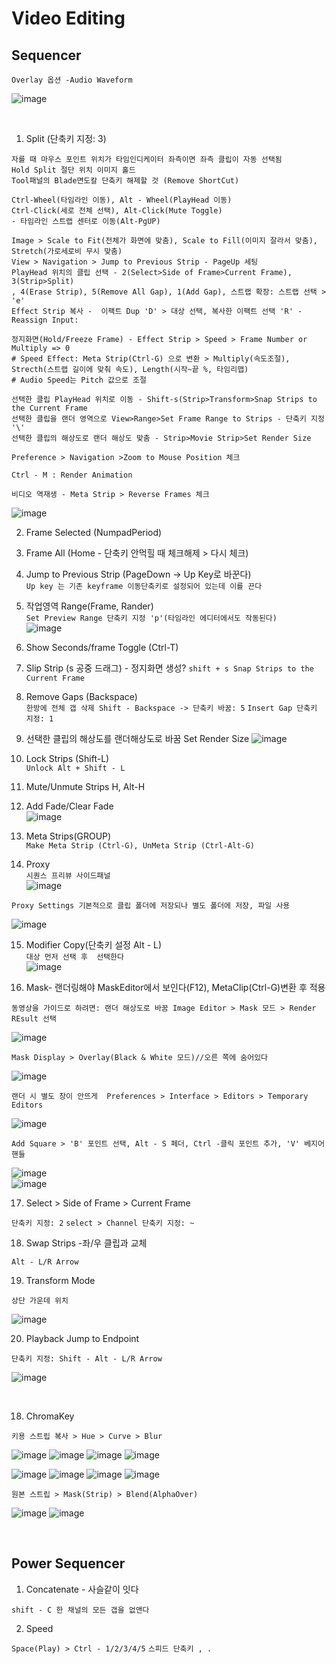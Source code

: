 Video Editing
===============

Sequencer 
----------------------

`Overlay 옵션 -Audio Waveform`

![image](https://user-images.githubusercontent.com/30430227/154405554-7f35d0d3-a666-475e-b821-38f696267842.png)

<br>

1. Split (단축키 지정: 3)  

```
자를 때 마우스 포인트 위치가 타임인디케이터 좌측이면 좌측 클립이 자동 선택됨
Hold Split 절단 위치 이미지 홀드
Tool패널의 Blade면도칼 단축키 해제할 것 (Remove ShortCut)

Ctrl-Wheel(타임라인 이동), Alt - Wheel(PlayHead 이동)
Ctrl-Click(세로 전체 선택), Alt-Click(Mute Toggle)
- 타임라인 스트랩 센터로 이동(Alt-PgUP)

Image > Scale to Fit(전체가 화면에 맞춤), Scale to Fill(이미지 잘라서 맞춤), Stretch(가로세로비 무시 맞춤)
View > Navigation > Jump to Previous Strip - PageUp 세팅
PlayHead 위치의 클립 선택 - 2(Select>Side of Frame>Current Frame), 3(Strip>Split)
, 4(Erase Strip), 5(Remove All Gap), 1(Add Gap), 스트랩 확장: 스트랩 선택 > 'e'
Effect Strip 복사 -  이팩트 Dup 'D' > 대상 선택, 복사한 이팩트 선택 'R' - Reassign Input:

정지화면(Hold/Freeze Frame) - Effect Strip > Speed > Frame Number or Multiply => 0
# Speed Effect: Meta Strip(Ctrl-G) 으로 변환 > Multiply(속도조절), Strecth(스트랩 길이에 맞춰 속도), Length(시작~끝 %, 타임리맵)
# Audio Speed는 Pitch 값으로 조절

선택한 클립 PlayHead 위치로 이동 - Shift-s(Strip>Transform>Snap Strips to the Current Frame
선택한 클립을 랜더 영역으로 View>Range>Set Frame Range to Strips - 단축키 지정 '\'
선택한 클립의 해상도로 랜더 해상도 맞춤 - Strip>Movie Strip>Set Render Size

Preference > Navigation >Zoom to Mouse Position 체크

Ctrl - M : Render Animation
```

`비디오 역재생 - Meta Strip > Reverse Frames 체크`

![image](https://user-images.githubusercontent.com/30430227/154629015-8dd17880-dd35-4b6d-9ebd-d55ad928ec9b.png)

2. Frame Selected (NumpadPeriod)  

3. Frame All (Home - 단축키 안먹힐 때 체크해제 > 다시 체크)  

4. Jump to Previous Strip (PageDown -> Up Key로 바꾼다)  
`Up key 는 기존 keyframe 이동단축키로 설정되어 있는데 이를 끈다`  

5. 작업영역 Range(Frame, Rander)  
`Set Preview Range 단축키 지정 'p'(타임라인 에디터에서도 작동된다)`  
![image](https://user-images.githubusercontent.com/30430227/137090165-cd93dd8a-d48f-4dd6-adb0-1d879dce67af.png)  

6. Show Seconds/frame Toggle (Ctrl-T)  

7. Slip Strip (s 공중 드래그) - 정지화면 생성?
`shift + s Snap Strips to the Current Frame`  

8. Remove Gaps (Backspace)  
`한방에 전체 갭 삭제 Shift - Backspace -> 단축키 바꿈: 5`
`Insert Gap 단축키 지정: 1`

9. 선택한 클립의 해상도를 랜더해상도로 바꿈 Set Render Size 
![image](https://user-images.githubusercontent.com/30430227/137072813-3d788639-7703-4b4c-9959-c3a6d8bee442.png)  

10. Lock Strips (Shift-L)  
`Unlock Alt + Shift - L`  

11. Mute/Unmute Strips H, Alt-H  

12. Add Fade/Clear Fade  
![image](https://user-images.githubusercontent.com/30430227/137073202-9cf68a07-203d-4cff-a1a4-2f4607bfcb2b.png)  

13. Meta Strips(GROUP)  
`Make Meta Strip (Ctrl-G), UnMeta Strip (Ctrl-Alt-G)`  

14. Proxy  
`시퀀스 프리뷰 사이드패널`  
![image](https://user-images.githubusercontent.com/30430227/137074894-9ade0600-7284-4e14-b0e8-1b50cf145ce6.png)  

`Proxy Settings 기본적으로 클립 폴더에 저장되나 별도 폴더에 저장, 파일 사용`  

![image](https://user-images.githubusercontent.com/30430227/137075264-632ca7e7-278e-4fec-ad77-414c1e3fcc5f.png)  


15. Modifier Copy(단축키 설정 Alt - L)  
`대상 먼저 선택 후  선택한다`  
![image](https://user-images.githubusercontent.com/30430227/137083928-c2367dd1-721e-4a9a-a990-0a68d62f2ef9.png)  

16. Mask- 랜더링해야 MaskEditor에서 보인다(F12), MetaClip(Ctrl-G)변환 후 적용

`동영상을 가이드로 하려면: 랜더 해상도로 바꿈 Image Editor > Mask 모드 > Render REsult 선택 `

![image](https://user-images.githubusercontent.com/30430227/137091324-f54f9fcd-daf9-4979-ba7d-20cfe24c938a.png)  

`Mask Display > Overlay(Black & White 모드)//오른 쪽에 숨어있다`

![image](https://user-images.githubusercontent.com/30430227/155254134-613fa8cb-0926-4e20-9334-12b46ef95b22.png)

`랜더 시 별도 창이 안뜨게  Preferences > Interface > Editors > Temporary Editors`  

![image](https://user-images.githubusercontent.com/30430227/137091855-4bc7a7e3-d33b-4cd3-986c-a0b8789e5a8b.png)  

`Add Square > 'B' 포인트 선택, Alt - S 페더, Ctrl -클릭 포인트 추가, 'V' 베지어 핸들`  

![image](https://user-images.githubusercontent.com/30430227/137093521-008e304b-5119-4468-a017-43b575834b81.png)  
![image](https://user-images.githubusercontent.com/30430227/137093881-6633229e-36d0-4af6-8f8b-463039dcb068.png)  

17. Select > Side of Frame > Current Frame

`단축키 지정: 2`
`select > Channel 단축키 지정: ~`

18. Swap Strips -좌/우 클립과 교체

`Alt - L/R Arrow`

19. Transform Mode

`상단 가운데 위치`

![image](https://user-images.githubusercontent.com/30430227/140476168-21d5090d-7a3d-47ff-8c09-47b91a493e0f.png)

20. Playback Jump to Endpoint

`단축키 지정: Shift - Alt - L/R Arrow`

![image](https://user-images.githubusercontent.com/30430227/140483461-de4ac690-b31d-4a1c-8ca0-9af9b5d4d32c.png)

<br>

18. ChromaKey

`키용 스트립 복사 > Hue > Curve > Blur`

![image](https://user-images.githubusercontent.com/30430227/155440665-930f9ca7-a40e-4c49-af72-367fdea28041.png)
![image](https://user-images.githubusercontent.com/30430227/155440683-bbb17ac4-8172-4e07-baeb-017209a970bf.png)
![image](https://user-images.githubusercontent.com/30430227/155440815-297a4afb-cb2f-4665-899e-198d417d67c2.png)
![image](https://user-images.githubusercontent.com/30430227/155440971-79a144d2-5e7c-411e-8932-7cc1b000a505.png)

![image](https://user-images.githubusercontent.com/30430227/155440498-a991db58-590c-4b7e-9913-f7f104ba8e75.png)
![image](https://user-images.githubusercontent.com/30430227/155440705-78a571ed-02ea-4593-baf5-d11eb5913cf9.png)
![image](https://user-images.githubusercontent.com/30430227/155440903-3434fb6c-06e0-4bc6-9416-4947cb106987.png)
![image](https://user-images.githubusercontent.com/30430227/155440993-8cbf6a70-63e4-41f6-a544-911756f3913f.png)

`원본 스트립 > Mask(Strip) > Blend(AlphaOver)`

![image](https://user-images.githubusercontent.com/30430227/155441219-c60cd449-3ca3-4a54-b8bc-ec8ec4f9db19.png)
![image](https://user-images.githubusercontent.com/30430227/155441407-0e28abae-a836-4f05-84be-652baf9f8b0b.png)

<br>

Power Sequencer
------------------

1. Concatenate - 사슬같이 잇다

`shift - C 한 채널의 모든 갭을 없앤다`

2. Speed

`Space(Play) > Ctrl - 1/2/3/4/5`
`스피드 단축키 , .`
